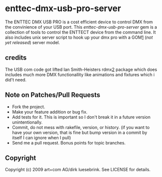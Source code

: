 # enttec-dmx-usb-pro-server 

The ENTTEC DMX USB PRO is a cost efficient device to control DMX from the
convinience of your USB port. This _enttec-dmx-usb-pro-server_ gem is a
collection of tools to control the ENTTECT device from the command line. It
also includes unix server script to hook up your dmx pro with a GOM[1] (_not
yet released_) server model.

## credits

The USB com code got lifted Ian Smith-Heisters rdmx[2] package which does
includes much more DMX functionallity like animations and fixtures which i
did't need.

[1]: http://github.com/crux/gom
[2]: http://github.com/heisters/rdmx/blob/master/lib/dmx.rb

## Note on Patches/Pull Requests
 
 * Fork the project.
 * Make your feature addition or bug fix.
 * Add tests for it. This is important so I don't break it in a
   future version unintentionally.
 * Commit, do not mess with rakefile, version, or history.
   (if you want to have your own version, that is fine but
    bump version in a commit by itself I can ignore when I pull)
 * Send me a pull request. Bonus points for topic branches.

## Copyright

Copyright (c) 2009 art+com AG/dirk luesebrink. See LICENSE for details.
